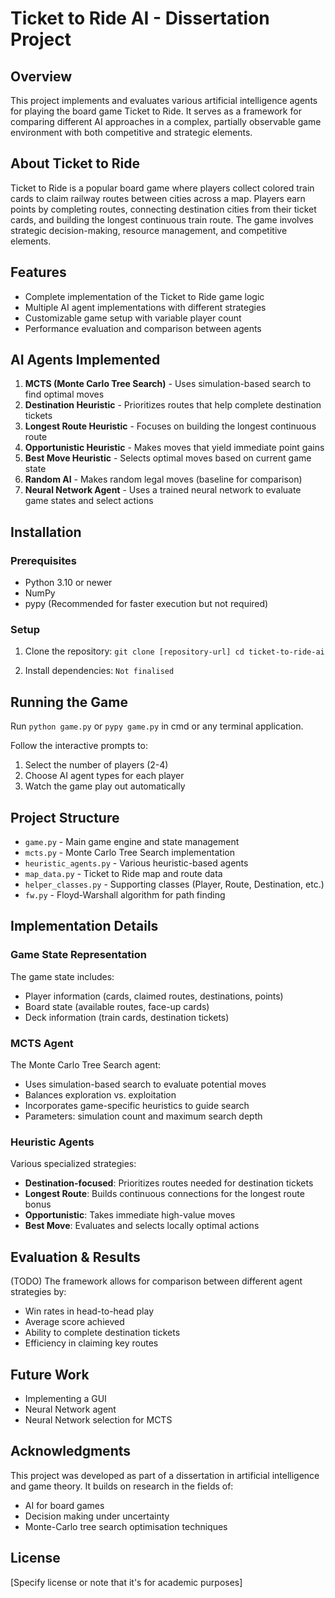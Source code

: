 # Ticket to Ride AI - Dissertation Project

## Overview

This project implements and evaluates various artificial intelligence agents for playing the board game Ticket to Ride. It serves as a framework for comparing different AI approaches in a complex, partially observable game environment with both competitive and strategic elements.

## About Ticket to Ride

Ticket to Ride is a popular board game where players collect colored train cards to claim railway routes between cities across a map. Players earn points by completing routes, connecting destination cities from their ticket cards, and building the longest continuous train route. The game involves strategic decision-making, resource management, and competitive elements.

## Features

- Complete implementation of the Ticket to Ride game logic
- Multiple AI agent implementations with different strategies
- Customizable game setup with variable player count
- Performance evaluation and comparison between agents

## AI Agents Implemented

1. **MCTS (Monte Carlo Tree Search)** - Uses simulation-based search to find optimal moves
2. **Destination Heuristic** - Prioritizes routes that help complete destination tickets
3. **Longest Route Heuristic** - Focuses on building the longest continuous route
4. **Opportunistic Heuristic** - Makes moves that yield immediate point gains
5. **Best Move Heuristic** - Selects optimal moves based on current game state
6. **Random AI** - Makes random legal moves (baseline for comparison)
7. **Neural Network Agent** - Uses a trained neural network to evaluate game states and select actions

## Installation

### Prerequisites

- Python 3.10 or newer
- NumPy
- pypy (Recommended for faster execution but not required)

### Setup

1. Clone the repository:
```git clone [repository-url] cd ticket-to-ride-ai```

2. Install dependencies:
```Not finalised```

## Running the Game

Run ```python game.py``` or ```pypy game.py``` in cmd or any terminal application.  

Follow the interactive prompts to:

1. Select the number of players (2-4)
2. Choose AI agent types for each player
3. Watch the game play out automatically

## Project Structure

- `game.py` - Main game engine and state management
- `mcts.py` - Monte Carlo Tree Search implementation
- `heuristic_agents.py` - Various heuristic-based agents
- `map_data.py` - Ticket to Ride map and route data
- `helper_classes.py` - Supporting classes (Player, Route, Destination, etc.)
- `fw.py` - Floyd-Warshall algorithm for path finding

## Implementation Details

### Game State Representation

The game state includes:

- Player information (cards, claimed routes, destinations, points)
- Board state (available routes, face-up cards)
- Deck information (train cards, destination tickets)

### MCTS Agent

The Monte Carlo Tree Search agent:

- Uses simulation-based search to evaluate potential moves
- Balances exploration vs. exploitation
- Incorporates game-specific heuristics to guide search
- Parameters: simulation count and maximum search depth

### Heuristic Agents

Various specialized strategies:

- **Destination-focused**: Prioritizes routes needed for destination tickets
- **Longest Route**: Builds continuous connections for the longest route bonus
- **Opportunistic**: Takes immediate high-value moves
- **Best Move**: Evaluates and selects locally optimal actions

## Evaluation & Results

(TODO)
The framework allows for comparison between different agent strategies by:

- Win rates in head-to-head play
- Average score achieved
- Ability to complete destination tickets
- Efficiency in claiming key routes

## Future Work

- Implementing a GUI
- Neural Network agent
- Neural Network selection for MCTS

## Acknowledgments

This project was developed as part of a dissertation in artificial intelligence and game theory. It builds on research in the fields of:

- AI for board games
- Decision making under uncertainty
- Monte-Carlo tree search optimisation techniques

## License

[Specify license or note that it's for academic purposes]
